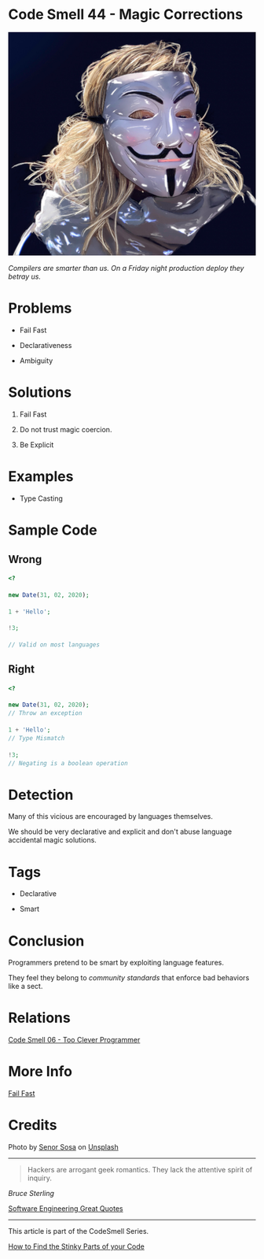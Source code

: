 # Code Smell 44 - Magic Corrections

![Code Smell 44 - Magic Corrections](Code%20Smell%2044%20-%20Magic%20Corrections.jpg)

*Compilers are smarter than us. On a Friday night production deploy they betray us.*

# Problems

- Fail Fast

- Declarativeness

- Ambiguity

# Solutions

1. Fail Fast

2. Do not trust magic coercion.

3. Be Explicit

# Examples

- Type Casting

# Sample Code

## Wrong

[Gist Url]: # (https://gist.github.com/mcsee/e86fe7a699dd825c3f238c6073b5e7ea)
```php
<?

new Date(31, 02, 2020);

1 + 'Hello';

!3;

// Valid on most languages
```

## Right

[Gist Url]: # (https://gist.github.com/mcsee/4daf2c3a710dfe5b647ec871d1d10ca8)
```php
<?

new Date(31, 02, 2020);
// Throw an exception

1 + 'Hello';
// Type Mismatch

!3;
// Negating is a boolean operation
```

# Detection

Many of this vicious are encouraged by languages themselves. 

We should be very declarative and explicit and don't abuse language accidental magic solutions.
 
# Tags

- Declarative

- Smart

# Conclusion

Programmers pretend to be smart by exploiting language features.

They feel they belong to *community standards* that enforce bad behaviors like a sect.

# Relations

[Code Smell 06 - Too Clever Programmer](https://github.com/mcsee/Software-Design-Articles/tree/main/Articles/Code%20Smells/Code%20Smell%2006%20-%20Too%20Clever%20Programmer/readme.md)

# More Info

[Fail Fast](https://github.com/mcsee/Software-Design-Articles/tree/main/Articles/Theory/Fail%20Fast/readme.md)

# Credits

Photo by [Senor Sosa](https://unsplash.com/@senor_sosa) on [Unsplash](https://unsplash.com/s/photos/hacker)

* * *

> Hackers are arrogant geek romantics. They lack the attentive spirit of inquiry.     

_Bruce Sterling_

[Software Engineering Great Quotes](https://github.com/mcsee/Software-Design-Articles/tree/main/Articles/Quotes/Software%20Engineering%20Great%20Quotes/readme.md)

* * *

This article is part of the CodeSmell Series.

[How to Find the Stinky Parts of your Code](https://github.com/mcsee/Software-Design-Articles/tree/main/Articles/Code%20Smells/How%20to%20Find%20the%20Stinky%20parts%20of%20your%20Code/readme.md)